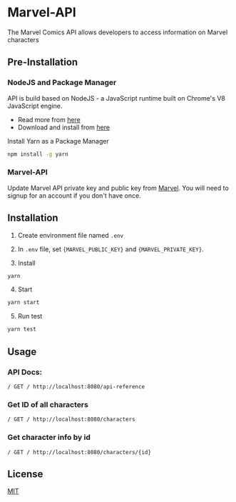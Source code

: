 # Marvel-API

The Marvel Comics API allows developers to access information on Marvel characters

## Pre-Installation

### NodeJS and Package Manager

API is build based on NodeJS - a JavaScript runtime built on Chrome's V8 JavaScript engine.
- Read more from [here](https://nodejs.org/en/about/)
- Download and install from [here](https://docs.npmjs.com/downloading-and-installing-node-js-and-npm)

Install Yarn as a Package Manager
```bash
npm install -g yarn
```

### Marvel-API

Update Marvel API private key and public key from [Marvel](https://developer.marvel.com/). You will need to signup for an account if you don't have once.

## Installation

1. Create environment file named `.env` 
2. In `.env` file, set `{MARVEL_PUBLIC_KEY}` and `{MARVEL_PRIVATE_KEY}`.

3. Install
```bash
yarn
```

4. Start
```bash
yarn start
```

5. Run test
```bash
yarn test
```

## Usage

### API Docs:
```http
/ GET / http://localhost:8080/api-reference
```

### Get ID of all characters

```http
/ GET / http://localhost:8080/characters
```

### Get character info by id

```http
/ GET / http://localhost:8080/characters/{id}
```

## License
[MIT](https://choosealicense.com/licenses/mit/)